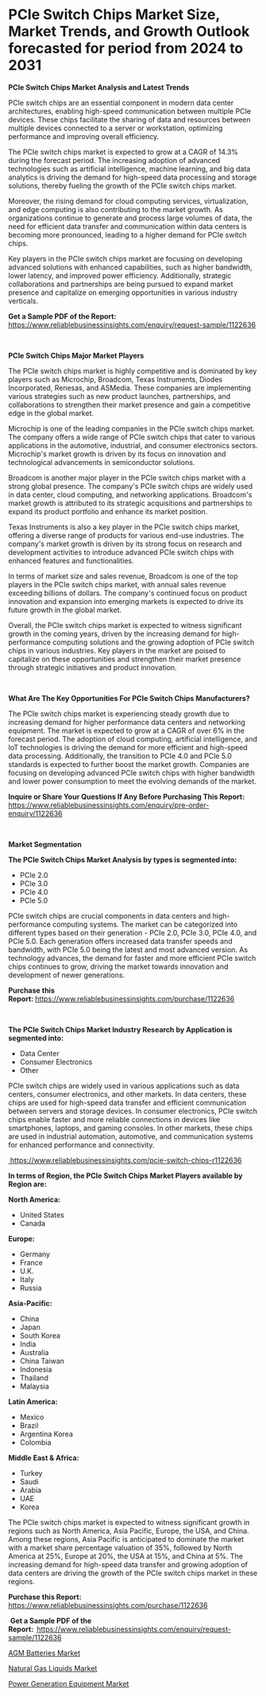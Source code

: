 <p><h1>PCIe Switch Chips Market Size, Market Trends, and Growth Outlook forecasted for period from 2024 to 2031</h1></p><p><strong>PCIe Switch Chips Market Analysis and Latest Trends</strong></p>
<p><p>PCIe switch chips are an essential component in modern data center architectures, enabling high-speed communication between multiple PCIe devices. These chips facilitate the sharing of data and resources between multiple devices connected to a server or workstation, optimizing performance and improving overall efficiency.</p><p>The PCIe switch chips market is expected to grow at a CAGR of 14.3% during the forecast period. The increasing adoption of advanced technologies such as artificial intelligence, machine learning, and big data analytics is driving the demand for high-speed data processing and storage solutions, thereby fueling the growth of the PCIe switch chips market.</p><p>Moreover, the rising demand for cloud computing services, virtualization, and edge computing is also contributing to the market growth. As organizations continue to generate and process large volumes of data, the need for efficient data transfer and communication within data centers is becoming more pronounced, leading to a higher demand for PCIe switch chips.</p><p>Key players in the PCIe switch chips market are focusing on developing advanced solutions with enhanced capabilities, such as higher bandwidth, lower latency, and improved power efficiency. Additionally, strategic collaborations and partnerships are being pursued to expand market presence and capitalize on emerging opportunities in various industry verticals.</p></p>
<p><strong>Get a Sample PDF of the Report:&nbsp;</strong> <a href="https://www.reliablebusinessinsights.com/enquiry/request-sample/1122636">https://www.reliablebusinessinsights.com/enquiry/request-sample/1122636</a></p>
<p>&nbsp;</p>
<p><strong>PCIe Switch Chips Major Market Players</strong></p>
<p><p>The PCIe switch chips market is highly competitive and is dominated by key players such as Microchip, Broadcom, Texas Instruments, Diodes Incorporated, Renesas, and ASMedia. These companies are implementing various strategies such as new product launches, partnerships, and collaborations to strengthen their market presence and gain a competitive edge in the global market.</p><p>Microchip is one of the leading companies in the PCIe switch chips market. The company offers a wide range of PCIe switch chips that cater to various applications in the automotive, industrial, and consumer electronics sectors. Microchip's market growth is driven by its focus on innovation and technological advancements in semiconductor solutions.</p><p>Broadcom is another major player in the PCIe switch chips market with a strong global presence. The company's PCIe switch chips are widely used in data center, cloud computing, and networking applications. Broadcom's market growth is attributed to its strategic acquisitions and partnerships to expand its product portfolio and enhance its market position.</p><p>Texas Instruments is also a key player in the PCIe switch chips market, offering a diverse range of products for various end-use industries. The company's market growth is driven by its strong focus on research and development activities to introduce advanced PCIe switch chips with enhanced features and functionalities.</p><p>In terms of market size and sales revenue, Broadcom is one of the top players in the PCIe switch chips market, with annual sales revenue exceeding billions of dollars. The company's continued focus on product innovation and expansion into emerging markets is expected to drive its future growth in the global market.</p><p>Overall, the PCIe switch chips market is expected to witness significant growth in the coming years, driven by the increasing demand for high-performance computing solutions and the growing adoption of PCIe switch chips in various industries. Key players in the market are poised to capitalize on these opportunities and strengthen their market presence through strategic initiatives and product innovation.</p></p>
<p>&nbsp;</p>
<p><strong>What Are The Key Opportunities For PCIe Switch Chips Manufacturers?</strong></p>
<p><p>The PCIe switch chips market is experiencing steady growth due to increasing demand for higher performance data centers and networking equipment. The market is expected to grow at a CAGR of over 6% in the forecast period. The adoption of cloud computing, artificial intelligence, and IoT technologies is driving the demand for more efficient and high-speed data processing. Additionally, the transition to PCIe 4.0 and PCIe 5.0 standards is expected to further boost the market growth. Companies are focusing on developing advanced PCIe switch chips with higher bandwidth and lower power consumption to meet the evolving demands of the market.</p></p>
<p><strong>Inquire or Share Your Questions If Any Before Purchasing This Report:</strong> <a href="https://www.reliablebusinessinsights.com/enquiry/pre-order-enquiry/1122636">https://www.reliablebusinessinsights.com/enquiry/pre-order-enquiry/1122636</a></p>
<p>&nbsp;</p>
<p><strong>Market Segmentation</strong></p>
<p><strong>The PCIe Switch Chips Market Analysis by types is segmented into:</strong></p>
<p><ul><li>PCIe 2.0</li><li>PCIe 3.0</li><li>PCIe 4.0</li><li>PCIe 5.0</li></ul></p>
<p><p>PCIe switch chips are crucial components in data centers and high-performance computing systems. The market can be categorized into different types based on their generation - PCIe 2.0, PCIe 3.0, PCIe 4.0, and PCIe 5.0. Each generation offers increased data transfer speeds and bandwidth, with PCIe 5.0 being the latest and most advanced version. As technology advances, the demand for faster and more efficient PCIe switch chips continues to grow, driving the market towards innovation and development of newer generations.</p></p>
<p><strong>Purchase this Report:&nbsp;</strong><a href="https://www.reliablebusinessinsights.com/purchase/1122636">https://www.reliablebusinessinsights.com/purchase/1122636</a></p>
<p>&nbsp;</p>
<p><strong>The PCIe Switch Chips Market Industry Research by Application is segmented into:</strong></p>
<p><ul><li>Data Center</li><li>Consumer Electronics</li><li>Other</li></ul></p>
<p><p>PCIe switch chips are widely used in various applications such as data centers, consumer electronics, and other markets. In data centers, these chips are used for high-speed data transfer and efficient communication between servers and storage devices. In consumer electronics, PCIe switch chips enable faster and more reliable connections in devices like smartphones, laptops, and gaming consoles. In other markets, these chips are used in industrial automation, automotive, and communication systems for enhanced performance and connectivity.</p></p>
<p><a href="https://www.reliablebusinessinsights.com/pcie-switch-chips-r1122636">&nbsp;https://www.reliablebusinessinsights.com/pcie-switch-chips-r1122636</a></p>
<p><strong>In terms of Region, the PCIe Switch Chips Market Players available by Region are:</strong></p>
<p>
    <p> <strong> North America: </strong>
        <ul>
            <li>United States</li>
            <li>Canada</li>
        </ul>
        </p> 
    <p> <strong> Europe: </strong>
        <ul>
            <li>Germany</li>
            <li>France</li>
            <li>U.K.</li>
            <li>Italy</li>
            <li>Russia</li>
        </ul>
        </p> 
    <p> <strong> Asia-Pacific: </strong>
        <ul>
            <li>China</li>
            <li>Japan</li>
            <li>South Korea</li>
            <li>India</li>
            <li>Australia</li>
            <li>China Taiwan</li>
            <li>Indonesia</li>
            <li>Thailand</li>
            <li>Malaysia</li>
        </ul>
        </p> 
    <p> <strong> Latin America: </strong>
        <ul>
            <li>Mexico</li>
            <li>Brazil</li>
            <li>Argentina Korea</li>
            <li>Colombia</li>
        </ul>
        </p> 
    <p> <strong> Middle East & Africa: </strong>
        <ul>
            <li>Turkey</li>
            <li>Saudi</li>
            <li>Arabia</li>
            <li>UAE</li>
            <li>Korea</li>
        </ul>
    </p>
    </p>
<p><p>The PCIe switch chips market is expected to witness significant growth in regions such as North America, Asia Pacific, Europe, the USA, and China. Among these regions, Asia Pacific is anticipated to dominate the market with a market share percentage valuation of 35%, followed by North America at 25%, Europe at 20%, the USA at 15%, and China at 5%. The increasing demand for high-speed data transfer and growing adoption of data centers are driving the growth of the PCIe switch chips market in these regions.</p></p>
<p><strong>Purchase this Report: </strong><a href="https://www.reliablebusinessinsights.com/purchase/1122636">https://www.reliablebusinessinsights.com/purchase/1122636</a></p>
<p>&nbsp;<strong>Get a Sample PDF of the Report:&nbsp;&nbsp;</strong><a href="https://www.reliablebusinessinsights.com/enquiry/request-sample/1122636">https://www.reliablebusinessinsights.com/enquiry/request-sample/1122636</a></p>
<p><strong></strong></p>
<p><p><a href="https://medium.com/@theomorar08/global-agm-batteries-market-status-2024-2031-and-forecast-by-region-product-end-use-ba29e1ec9c46">AGM Batteries Market</a></p><p><a href="https://medium.com/@lavernacole31/natural-gas-liquids-market-size-growth-trends-statistics-forecasts-2024-2031-c2508b550170">Natural Gas Liquids Market</a></p><p><a href="https://medium.com/@jordymiller63/deep-dive-into-the-power-generation-equipment-market-itstrends-market-segmentation-and-535c5a68565e">Power Generation Equipment Market</a></p></p>